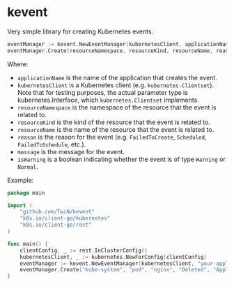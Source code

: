 # kevent
Very simple library for creating Kubernetes events.

```go
eventManager := kevent.NewEventManager(kubernetesClient, applicationName)
eventManager.Create(resourceNamespace, resourceKind, resourceName, reason, message, isWarning)
```
Where:
- `applicationName` is the name of the application that creates the event.
- `kubernetesClient` is a Kubernetes client (e.g. `kubernetes.Clientset`). Note that for testing purposes, the actual parameter type is kubernetes.Interface, which `kubernetes.Clientset` implements.
- `resourceNamespace` is the namespace of the resource that the event is related to.
- `resourceKind` is the kind of the resource that the event is related to.
- `resourceName` is the name of the resource that the event is related to.
- `reason` is the reason for the event (e.g. `FailedToCreate`, `Scheduled`, `FailedToSchedule`, etc.).
- `message` is the message for the event.
- `isWarning` is a boolean indicating whether the event is of type `Warning` or `Normal`.

Example:
```go
package main

import (
    "github.com/TwiN/kevent"
    "k8s.io/client-go/kubernetes"
    "k8s.io/client-go/rest"
)

func main() {
    clientConfig, _ := rest.InClusterConfig()
    kubernetesClient, _ := kubernetes.NewForConfig(clientConfig)
    eventManager := kevent.NewEventManager(kubernetesClient, "your-application-name")
    eventManager.Create("kube-system", "pod", "nginx", "Deleted", "Application was unstable", true)
}
```
